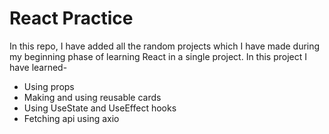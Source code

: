 # React Practice

In this repo, I have added all the random projects which I have made during my beginning phase of learning React in a single project. In this project I have learned- 
- Using props
- Making and using reusable cards
- Using UseState and UseEffect hooks
- Fetching api using axio